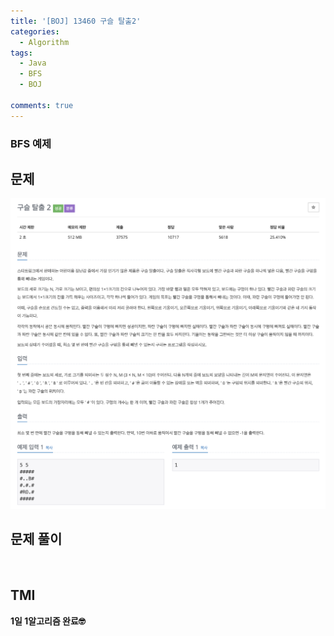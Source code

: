 ```yaml
---
title: '[BOJ] 13460 구슬 탈출2'
categories:
  - Algorithm
tags:
  - Java
  - BFS
  - BOJ

comments: true 
---
```

### BFS 예제

## 문제
 <a href="/assets/images/BOJ13460.png"><img src="/assets/images/BOJ13460.png"></a>
 <br/>

## 문제 풀이
<script src="https://gist.github.com/kyeahen/a5441e0a51514eb748ed67816e91aabd.js"></script>
<br/>

## TMI

**1일 1알고리즘 완료🤓**


